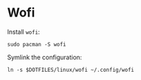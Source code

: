 # Wofi

Install `wofi`:

```
sudo pacman -S wofi
```

Symlink the configuration:

```
ln -s $DOTFILES/linux/wofi ~/.config/wofi
```
